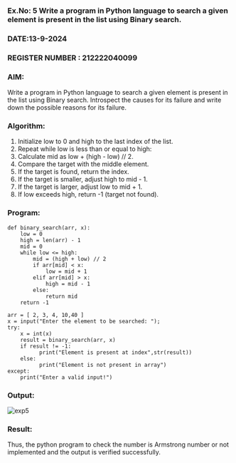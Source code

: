### Ex.No: 5 Write a program in Python language to search a given element is present in the list using Binary search.
### DATE:13-9-2024
### REGISTER NUMBER : 212222040099
### AIM: 
Write a program in Python language to search a given element is present in the list using Binary search. Introspect the causes for its failure and write down the possible reasons for its failure.

### Algorithm:

1.  Initialize low to 0 and high to the last index of the list.
2.  Repeat while low is less than or equal to high:
3.  Calculate mid as low + (high - low) // 2.
4.  Compare the target with the middle element.
5.  If the target is found, return the index.
6.  If the target is smaller, adjust high to mid - 1.
7.  If the target is larger, adjust low to mid + 1.
8.  If low exceeds high, return -1 (target not found).

### Program:
```
def binary_search(arr, x):  
    low = 0 
    high = len(arr) - 1 
    mid = 0 
    while low <= high: 
        mid = (high + low) // 2  
        if arr[mid] < x: 
            low = mid + 1 
        elif arr[mid] > x: 
            high = mid - 1 
        else: 
            return mid
    return -1 
 
arr = [ 2, 3, 4, 10,40 ] 
x = input("Enter the element to be searched: ");  
try: 
    x = int(x) 
    result = binary_search(arr, x)  
    if result != -1: 
          print("Element is present at index",str(result)) 
    else: 
          print("Element is not present in array") 
except: 
    print("Enter a valid input!")
```
### Output:

![exp5](https://github.com/user-attachments/assets/733a3571-d927-4f0c-98c2-49501a740c75)


### Result:
Thus, the python program to check the number is Armstrong number or not implemented and the output is verified successfully.

